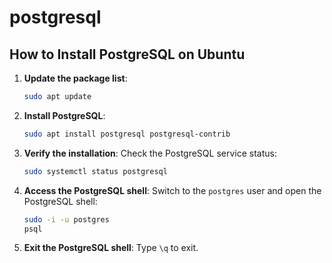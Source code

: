 # postgresql

## How to Install PostgreSQL on Ubuntu

1. **Update the package list**:
    ```bash
    sudo apt update
    ```

2. **Install PostgreSQL**:
    ```bash
    sudo apt install postgresql postgresql-contrib
    ```

3. **Verify the installation**:
    Check the PostgreSQL service status:
    ```bash
    sudo systemctl status postgresql
    ```

4. **Access the PostgreSQL shell**:
    Switch to the `postgres` user and open the PostgreSQL shell:
    ```bash
    sudo -i -u postgres
    psql
    ```

5. **Exit the PostgreSQL shell**:
    Type `\q` to exit.   
